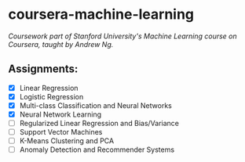 # coursera-machine-learning

*Coursework part of Stanford University's Machine Learning course on Coursera, taught by Andrew Ng.*

## Assignments:
- [x] Linear Regression
- [x] Logistic Regression
- [x] Multi-class Classification and Neural Networks
- [x] Neural Network Learning
- [ ] Regularized Linear Regression and Bias/Variance
- [ ] Support Vector Machines
- [ ] K-Means Clustering and PCA
- [ ] Anomaly Detection and Recommender Systems
